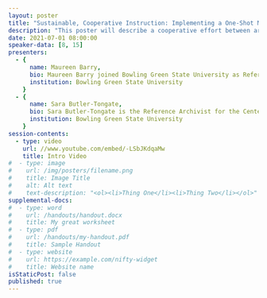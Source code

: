 ```yaml
---
layout: poster
title: "Sustainable, Cooperative Instruction: Implementing a One-Shot Mini-Conference"
description: "This poster will describe a cooperative effort between archivists, an instruction librarian, our faculty partner, and an undergraduate teaching assistant to support a particularly challenging research assignment in a course that regularly enrolls 50-60 students from a variety of majors. At the request of our faculty partner, we designed a one-shot “mini-conference” that fit within a standard course block and was composed of repeated concurrent workshops. Each workshop focused on a particular source or genre of sources and the advanced search strategies used to navigate them. As such, the instruction aligned well with ACRL’s information literacy frame searching as strategic exploration. Instructors found this format to be sustainable and scalable in part because we were able to provide specialized instruction in a more intimate setting than generally possible for larger class sizes. The poster will offer practical advice for replicating the mini-conference and highlight the benefits of this format. While many libraries may not have the space or staff to replicate the model in-person, it could be modified for synchronous or asynchronous online instruction."
date: 2021-07-01 08:00:00
speaker-data: [8, 15]
presenters:
  - {
      name: Maureen Barry,
      bio: Maureen Barry joined Bowling Green State University as Reference and Instruction Librarian in Spring 2019. She is the subject librarian for Criminal Justice, Gerontology, History, and Social Work. Her research interests include first-year students’ transition to college and the intersections of service-learning and information literacy. Prior to arriving at BGSU, Maureen was Student Success Librarian at Wright State University for 14 years.,
      institution: Bowling Green State University
    }
  - {
      name: Sara Butler-Tongate,
      bio: Sara Butler-Tongate is the Reference Archivist for the Center for Archival Collections at Bowling Green State University. Her research interests include genealogy, folk narrative, and teaching with primary sources. Before joining the BGSU Library staff in December of 2019, she served as the Library Director at the National Watch and Clock Museum in Columbia, Pennsylvania.,
      institution: Bowling Green State University
    }
session-contents:
  - type: video
    url: //www.youtube.com/embed/-LSbJKdqaMw
    title: Intro Video
#  - type: image
#    url: /img/posters/filename.png
#    title: Image Title
#    alt: Alt text
#    text-description: "<ol><li>Thing One</li><li>Thing Two</li></ol>"
supplemental-docs:
#  - type: word
#    url: /handouts/handout.docx
#    title: My great worksheet
#  - type: pdf
#    url: /handouts/my-handout.pdf
#    title: Sample Handout
#  - type: website
#    url: https://example.com/nifty-widget
#    title: Website name
isStaticPost: false
published: true
---
```

